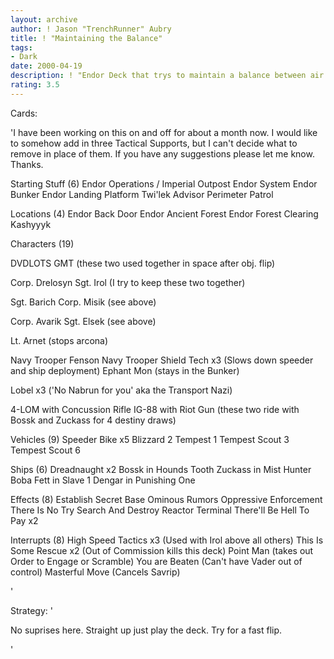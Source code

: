 ```yaml
---
layout: archive
author: ! Jason "TrenchRunner" Aubry
title: ! "Maintaining the Balance"
tags:
- Dark
date: 2000-04-19
description: ! "Endor Deck that trys to maintain a balance between air and ground."
rating: 3.5
---
```

Cards: 

'I have been working on this on and off for about a month now.
I would like to somehow add in three Tactical Supports, but I can't decide what to remove in place of them. If you have any suggestions please let me know. Thanks.

Starting Stuff (6)
Endor Operations / Imperial Outpost
Endor System
Endor Bunker
Endor Landing Platform
Twi'lek Advisor
Perimeter Patrol

Locations (4)
Endor Back Door
Endor Ancient Forest
Endor Forest Clearing
Kashyyyk

Characters (19)

DVDLOTS
GMT		 (these two used together in space after obj. flip)

Corp. Drelosyn
Sgt. Irol	  (I try to keep these two together)

Sgt. Barich
Corp. Misik	     (see above)

Corp. Avarik
Sgt. Elsek	       (see above)

Lt. Arnet		(stops arcona)

Navy Trooper Fenson
Navy Trooper Shield Tech x3   (Slows down speeder and ship deployment)
Ephant Mon     (stays in the Bunker)

Lobel x3	  ('No Nabrun for you' aka the Transport Nazi)

4-LOM with Concussion Rifle
IG-88 with Riot Gun
	   (these two ride with Bossk and Zuckass for 4 destiny draws)

Vehicles (9)
Speeder Bike x5
Blizzard 2
Tempest 1
Tempest Scout 3
Tempest Scout 6

Ships (6)
Dreadnaught x2
Bossk in Hounds Tooth
Zuckass in Mist Hunter
Boba Fett in Slave 1
Dengar in Punishing One

Effects (8)
Establish Secret Base
Ominous Rumors
Oppressive Enforcement
There Is No Try
Search And Destroy
Reactor Terminal
There'll Be Hell To Pay x2

Interrupts (8)
High Speed Tactics x3 (Used with Irol above all others)
This Is Some Rescue x2   (Out of Commission kills this deck)
Point Man	(takes out Order to Engage or Scramble)
You are Beaten	 (Can't have Vader out of control)
Masterful Move	 (Cancels Savrip)


'

Strategy: '


No suprises here. Straight up just play the deck. Try for a fast flip.

'